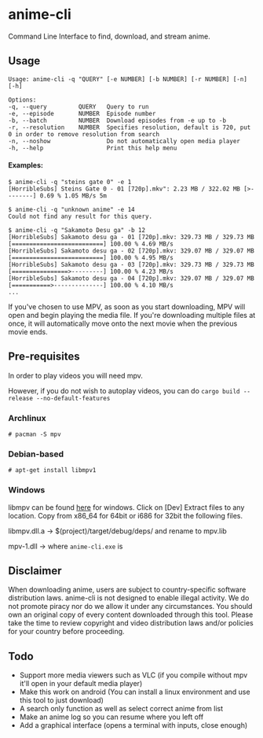 # anime-cli
Command Line Interface to find, download, and stream anime.

## Usage
```
Usage: anime-cli -q "QUERY" [-e NUMBER] [-b NUMBER] [-r NUMBER] [-n] [-h]

Options:                               
-q, --query         QUERY   Query to run
-e, --episode       NUMBER  Episode number
-b, --batch         NUMBER  Download episodes from -e up to -b
-r, --resolution    NUMBER  Specifies resolution, default is 720, put 0 in order to remove resolution from search
-n, --noshow                Do not automatically open media player
-h, --help                  Print this help menu
```

#### Examples:
```
$ anime-cli -q "steins gate 0" -e 1
[HorribleSubs] Steins Gate 0 - 01 [720p].mkv": 2.23 MB / 322.02 MB [>--------] 0.69 % 1.05 MB/s 5m
```
```
$ anime-cli -q "unknown anime" -e 14
Could not find any result for this query.
```
```
$ anime-cli -q "Sakamoto Desu ga" -b 12
[HorribleSubs] Sakamoto desu ga - 01 [720p].mkv: 329.73 MB / 329.73 MB [==========================] 100.00 % 4.69 MB/s
[HorribleSubs] Sakamoto desu ga - 02 [720p].mkv: 329.07 MB / 329.07 MB [==========================] 100.00 % 4.95 MB/s
[HorribleSubs] Sakamoto desu ga - 03 [720p].mkv: 329.73 MB / 329.73 MB [================>---------] 100.00 % 4.23 MB/s
[HorribleSubs] Sakamoto desu ga - 04 [720p].mkv: 329.07 MB / 329.07 MB [===========>--------------] 100.00 % 4.10 MB/s
...
```

If you've chosen to use MPV, as soon as you start downloading, MPV will open and begin playing the media file. If you're downloading multiple files at once, it will automatically move onto the next movie when the previous movie ends.

## Pre-requisites
In order to play videos you will need mpv.

However, if you do not wish to autoplay videos, you can do
`cargo build --release --no-default-features`

### Archlinux
```
# pacman -S mpv
```

### Debian-based
```
# apt-get install libmpv1
```

### Windows
libmpv can be found [here](https://mpv.srsfckn.biz/) for windows. Click on \[Dev]
Extract files to any location.
Copy from x86_64 for 64bit or i686 for 32bit the following files.

libmpv.dll.a -> $(project)/target/debug/deps/       and rename to mpv.lib

mpv-1.dll    -> where `anime-cli.exe` is

## Disclaimer
When downloading anime, users are subject to country-specific software distribution laws. anime-cli is not designed to enable illegal activity. We do not promote piracy nor do we allow it under any circumstances. You should own an original copy of every content downloaded through this tool. Please take the time to review copyright and video distribution laws and/or policies for your country before proceeding.

## Todo
* Support more media viewers such as VLC (if you compile without mpv it'll open in your default media player)
* Make this work on android (You can install a linux environment and use this tool to just download)
* A search only function as well as select correct anime from list
* Make an anime log so you can resume where you left off
* Add a graphical interface (opens a terminal with inputs, close enough)